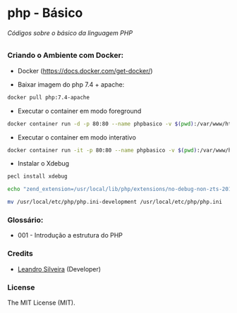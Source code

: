 # php - Básico

###### Códigos sobre o básico da linguagem PHP

### Criando o Ambiente com Docker:

- Docker (https://docs.docker.com/get-docker/)

- Baixar imagem do php 7.4 + apache:
```bash
docker pull php:7.4-apache
```

- Executar o container em modo foreground 
```bash
docker container run -d -p 80:80 --name phpbasico -v $(pwd):/var/www/html php:7.4-apache
```

- Executar o container em modo interativo
```bash
docker container run -it -p 80:80 --name phpbasico -v $(pwd):/var/www/html php:7.4-apache /bin/bash
```

- Instalar o Xdebug
```bash
pecl install xdebug
```
```bash
echo "zend_extension=/usr/local/lib/php/extensions/no-debug-non-zts-20190902/xdebug.so" >> /usr/local/etc/php/php.ini-development
```

```bash
mv /usr/local/etc/php/php.ini-development /usr/local/etc/php/php.ini
```
### Glossário:

- 001 - Introdução a estrutura do PHP

### Credits

- [Leandro Silveira](https://github.com/silveirajedi) (Developer)

### License

The MIT License (MIT).
